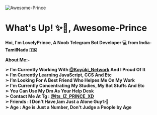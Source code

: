 ![Awesome-Prince](https://telegra.ph/file/3e76debd2c40967efc9f4.jpg)
# What's Up! ✨🥀, Awesome-Prince

<b>Hoi, I'm LovelyPrince, A Noob Telegram Bot Developer 💻 from India-TamilNadu 🇮🇳

 **About Me:-**

**➣ I’m Currently Working With [@Koyūki_Network](https://t.me/Koyuki_Network) And I Proud Of It**  
**➣ I’m Currently Learning  JavaScript, CCS And Etc**  
**➣ I’m Looking For A Best Friend Who Helpes Me On My Work**      
**➣ I'm Currently Concentrating My Studies, My Bot Stuffs And Etc**        
**➣ You Can Use My Dm As Your Help Desk**  
**➣ Contact Me At Tg :** [@Its_IZ_PRINCE_XD](telegram.me/Its_IZ_PRINCE_XD)  
**➣ Friends :  I Don't Have,Iam Just a Alone Guy✨🥀**   
**➣ Age : Age is Just a Number, Don't Judge a People by Age**  
